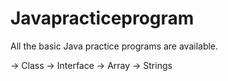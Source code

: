 # Javapracticeprogram

All the basic Java practice programs are available.

-> Class
-> Interface
-> Array
-> Strings


